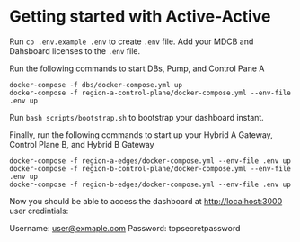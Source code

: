 # Getting started with Active-Active 

Run `cp .env.example .env` to create `.env` file. Add your MDCB and Dahsboard licenses to the `.env` file.

Run the following commands to start DBs, Pump, and Control Pane A

```
docker-compose -f dbs/docker-compose.yml up
docker-compose -f region-a-control-plane/docker-compose.yml --env-file .env up
```

Run `bash scripts/bootstrap.sh` to bootstrap your dashboard instant.

Finally, run the following commands to start up your Hybrid A Gateway, Control Plane B, and Hybrid B Gateway

```
docker-compose -f region-a-edges/docker-compose.yml --env-file .env up
docker-compose -f region-b-control-plane/docker-compose.yml --env-file .env up
docker-compose -f region-b-edges/docker-compose.yml --env-file .env up
```

Now you should be able to access the dashboard at [http://localhost:3000](http://localhost:3000) user credintials:

Username: user@exmaple.com
Password: topsecretpassword